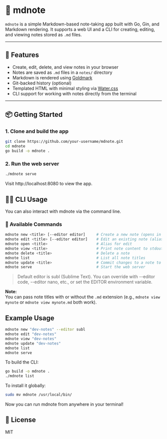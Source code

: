 # 📘 mdnote

`mdnote` is a simple Markdown-based note-taking app built with Go, Gin, and Markdown rendering. It supports a web UI and a CLI for creating, editing, and viewing notes stored as `.md` files.

---

## 🚀 Features

- Create, edit, delete, and view notes in your browser
- Notes are saved as `.md` files in a `notes/` directory
- Markdown is rendered using [Goldmark](https://github.com/yuin/goldmark)
- Git-backed history (optional)
- Templated HTML with minimal styling via [Water.css](https://watercss.kognise.dev/)
- CLI support for working with notes directly from the terminal

---

## 📦 Getting Started

### 1. Clone and build the app

```bash
git clone https://github.com/your-username/mdnote.git
cd mdnote
go build -o mdnote .
```

### 2. Run the web server

```bash
./mdnote serve
```
Visit http://localhost:8080 to view the app.

## 🧑‍💻 CLI Usage

You can also interact with mdnote via the command line.

### 🔧 Available Commands

```bash
mdnote new <title> [--editor editor]     # Create a new note (opens in editor)
mdnote edit <title> [--editor editor]    # Edit an existing note (alias: open)
mdnote open <title>                      # Alias for edit
mdnote view <title>                      # Print note content to stdout
mdnote delete <title>                    # Delete a note
mdnote list                              # List all note titles
mdnote update <title>                    # Commit changes to a note to git
mdnote serve                             # Start the web server
```

> Default editor is subl (Sublime Text). You can override with --editor code, --editor nano, etc., or set the EDITOR environment variable.

**Note:**  
You can pass note titles with or without the `.md` extension (e.g., `mdnote view mynote` or `mdnote view mynote.md` both work).

## Example Usage

```bash
mdnote new "dev-notes" --editor subl
mdnote edit "dev-notes"
mdnote view "dev-notes"
mdnote update "dev-notes"
mdnote list
mdnote serve
```

To build the CLI:

```bash
go build -o mdnote .
./mdnote list
```

To install it globally:
```bash
sudo mv mdnote /usr/local/bin/
```

Now you can run mdnote from anywhere in your terminal!

## 📄 License
MIT